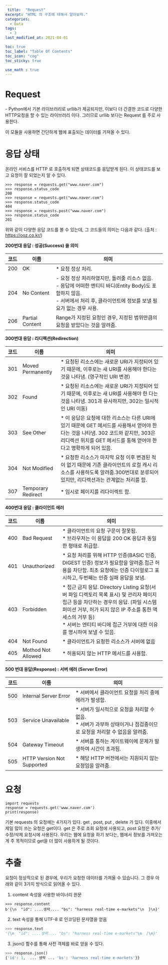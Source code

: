 ```yaml
---
 title:  "Request"
excerpt: "HTML 의 구조에 대해서 알아보자."
categories:
  - Data
tags:
  - 3
last_modified_at: 2021-04-01

toc: true
toc_label: "Table Of Contents"
toc_icon: "cog"
toc_sticky: true

use_math : true
---
```




# Request

\- Python에서 기본 라이브러리로 urllib가 제공되지만, 이보다 더 간결한 코드로 다양한 HTTP요청을 할 수 있는 라이브러리 이다. 그러므로 urllib 보다는 Request 를 주로 사용한다. 

이 모듈을 사용하면 간단하게 웹에 표출되는 데이터를 가져올 수 있다. 



# 응답 상태

온라인 서비스를 HTTP 로 호출하게 되면 상태코드를 응답받게 된다. 이 상태코드를 보고 요청이 잘 되었는지 알 수 있다. 

```
>>> response = requests.get("www.naver.com")
>>> response.status_code
200
>>> response = requests.get("www.naver.com")
>>> response.status_code
404
>>> response = requests.post("www.naver.com")
>>> response.status_code
201
```



위와 같이 다양한 응답 코드를 볼 수 있는데, 그 코드들의 의미는 다음과 같다. (출처 : <https://ooz.co.kr/>)

**200번대 응답 : 성공(Success) 을 의미**

| 코드 | 이름            | 의미                                                         |
| ---- | --------------- | ------------------------------------------------------------ |
| 200  | OK              | * 요청 정상 처리.                                            |
| 204  | No Content      | - 요청 정상 처리하였지만, 돌려줄 리소스 없음. <br>- 응답에 어떠한 엔티티 바디(Entity Body)도 포함하지 않음.<br>- 서버에서 처리 후, 클라이언트에 정보를 보낼 필요가 없는 경우 사용. |
| 206  | Partial Content | Range가 지정된 요청인 경우, 지정된 범위만큼의 요청을 받았다는 것을 알려줌. |



**300번대 응담 : 리디렉션(Redirection)**

| 코드 | 이름               | 의미                                                         |
| ---- | ------------------ | ------------------------------------------------------------ |
| 301  | Moved Permanently  | * 요청된 리소스에는 새로운 URI가 지정되어 있기 때문에, 이후로는 새 URI를 사용해야 한다는 것을 나타냄. (영구적인 URI 변경) |
| 302  | Found              | * 요청된 리소스에는 새로운 URI가 지정되어 있기 때문에, 이후로는 새 URI를 사용해야 한 다는 것을 나타냄. 301과 유사하지만, 302는 일시적인 URI 이동) |
| 303  | See Other          | * 이 응답은 요청에 대한 리소스는 다른 URI에 있기 때문에 GET 메서드를 사용해서 얻어야 한다는 것을 나타냄. 302 코드와 같지만, 303은 리디렉션 위치를 GET 메서드를 통해 얻어야 한다고 명확하게 되어 있음. |
| 304  | Not Modified       | * 요청한 리소스가 마지막 요청 이후 변경된 적이 없기 때문에 기존 클라이언트의 로컬 캐시 리소스를 사용하도록 알려줌.300번대로 분류되어 있지만, 리디렉션과는 관계없는 처리를 함. |
| 307  | Temporary Redirect | * 임시로 페이지를 리다이렉트 함.                             |



**400번대 응답 :  클라이언트 에러**

| 코드 | 이름               | 의미                                                         |
| ---- | ------------------ | ------------------------------------------------------------ |
| 400  | Bad Request        | * 클라이언트의 요청 구문이 잘못됨.<br>* 브라우저는 이 응답을 200 OK 응답과 동일한 형태로 취급함. |
| 401  | Unauthorized       | * 요청 처리를 위해 HTTP 인증(BASIC 인증, DIGEST 인증) 정보가 필요함을 알려줌.접근 허용을 차단함. 최초 요청에는 인증 다이얼로그 표시하고, 두번째는 인증 실패 응답을 보냄. |
| 403  | Forbidden          | * 접근 금지 응답. Directory Listing 요청(서버 파일 디렉토리 목록 표시) 및 관리자 페이지 접근 등을 차단하는 경우의 응답. (파일 시스템 퍼미션 거부, 허가 되지 않은 IP 주소를 통한 액세스의 거부 등)<br>* 서버는 엔티티 바디에 접근 거부에 대한 이유를 명시하여 보낼 수 있음. |
| 404  | Not Found          | * 클라이언트가 요청한 리소스가 서버에 없음                   |
| 405  | Mothod Not Allowed | * 허용되지 않는 HTTP 메서드를 사용함.                        |



**500 번대 응답(Response) : 서버 에러 (Server Error)**

| 코드 | 이름                       | 의미                                                         |
| ---- | -------------------------- | ------------------------------------------------------------ |
| 500  | Internal Server Error      | * 서버에서 클라이언트 요청을 처리 중에 에러가 발생함.        |
| 503  | Service Unavailable        | * 서버가 일시적으로 요청을 처리할 수 없음.<br>* 서버가 과부하 상태이거나 점검중이므로 요청을 처리할 수 없음을 알려줌. |
| 504  | Gateway Timeout            | * 서버를 통하는 게이트웨이에 문제가 발생하여 시간이 초과됨.  |
| 505  | HTTP Version Not Supported | * 해당 HTTP 버전에서는 지원되지 않는 요청임을 알려줌.        |



# 요청

```
import requests
response = requests.get('www.naver.com')
print(response)
```

기본 requests 의 요청에는 4가지가 있다. get , post, put , delete 가 있다. 이중에서 제일 많이 쓰는 요청은 get이다. get 은 주로 조회 요청에 사용되고, post 요청은 추가/수정/삭제 요청시에 사용된다. 우리는 웹에 요청을 하기 보다는, 웹에서 정보를 가져오는게 주 목적이므로 get을 더 많이 사용하게 될 것이다.



# 추출

요청이 정상적으로 된 경우에, 우리가 요청한 데이터를 가져올 수 있습니다. 그 경우 아래와 같이 3가지 방식으로 읽어올 수 있다.

1. content 속성을 사용한 바이너리 원문

```
>>> response.content
b'{\n  "id": ....생략.... "bs": "harness real-time e-markets"\n  }\n}'
```

2. text 속성을 통해 UTF-8 로 인코딩된 문자열을 얻음

```py
>>> response.text
'{\n  "id": ....생략.... "bs": "harness real-time e-markets"\n  }\n}'
```

3. json() 함수를 통해 사전 객체를 바로 얻을 수 있다.

```py
>>> response.json()
{'id': 1,  ... 생략 ... 'bs': 'harness real-time e-markets'}}
```



